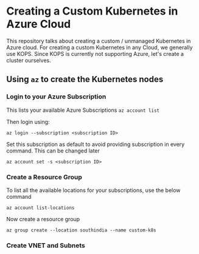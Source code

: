# Creating a Custom Kubernetes in Azure Cloud

This repository talks about creating a custom / unmanaged Kubernetes in Azure cloud.
For creating a custom Kubernetes in any Cloud, we generally use KOPS. Since KOPS is currently not supporting Azure,
let's create a cluster ourselves.

## Using `az` to create the Kubernetes nodes

### Login to your Azure Subscription

This lists your available Azure Subscriptions
`az account list`

Then login using:

`az login --subscription <subscription ID>`

Set this subscription as default to avoid providing subscription in every command. This can be changed later

`az account set -s <subscription ID>`

### Create a Resource Group

To list all the available locations for your subscriptions, use the below command

`az account list-locations`

Now create a resource group

`az group create --location southindia --name custom-k8s`

### Create VNET and Subnets
